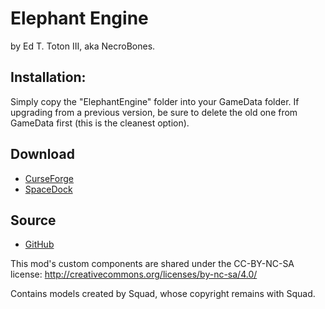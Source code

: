 # Elephant Engine

by Ed T. Toton III, aka NecroBones.


## Installation:

  Simply copy the "ElephantEngine" folder into your GameData folder. If upgrading from a 
previous version, be sure to delete the old one from GameData first (this is the cleanest option).

## Download

* [CurseForge](https://www.curseforge.com/kerbal/ksp-mods/elephantengine)
* [SpaceDock](http://spacedock.info/mod/664)

## Source

* [GitHub](https://github.com/zer0Kerbal/ElephantEngine)

This mod's custom components are shared under the CC-BY-NC-SA license:
http://creativecommons.org/licenses/by-nc-sa/4.0/

Contains models created by Squad, whose copyright remains with Squad.


